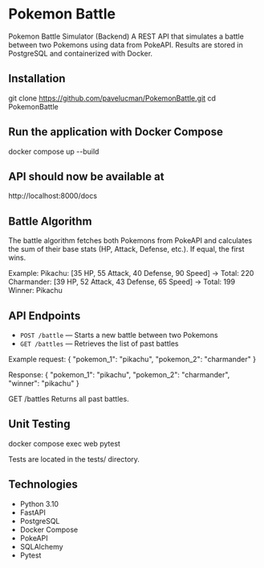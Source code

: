 # Pokemon Battle

Pokemon Battle Simulator (Backend)
A REST API that simulates a battle between two Pokemons using data from PokeAPI. 
Results are stored in PostgreSQL and containerized with Docker.

## Installation
git clone https://github.com/pavelucman/PokemonBattle.git
cd PokemonBattle

## Run the application with Docker Compose
docker compose up --build

## API should now be available at
http://localhost:8000/docs

## Battle Algorithm
The battle algorithm fetches both Pokemons from PokeAPI and calculates the sum of their base stats (HP, Attack, Defense, etc.).
If equal, the first wins.

Example:
Pikachu: [35 HP, 55 Attack, 40 Defense, 90 Speed] → Total: 220
Charmander: [39 HP, 52 Attack, 43 Defense, 65 Speed] → Total: 199
Winner: Pikachu

## API Endpoints
- `POST /battle` — Starts a new battle between two Pokemons
- `GET /battles` — Retrieves the list of past battles

Example request:
{
  "pokemon_1": "pikachu",
  "pokemon_2": "charmander"
}

Response:
{
  "pokemon_1": "pikachu",
  "pokemon_2": "charmander",
  "winner": "pikachu"
}

GET /battles
Returns all past battles.

## Unit Testing
docker compose exec web pytest

Tests are located in the tests/ directory.

## Technologies
- Python 3.10
- FastAPI
- PostgreSQL
- Docker Compose
- PokeAPI
- SQLAlchemy
- Pytest